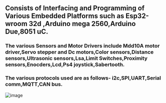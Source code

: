 ## Consists of Interfacing and Programming of Various Embedded Platforms such as Esp32-wroom 32d ,Arduino mega 2560,Arduino Due,8051 uC.   

### The various Sensors and Motor Drivers include Mdd10A motor driver,Servo stepper and Dc motors,Color sensors,Distance sensors,Ultrasonic sensors,Lsa,Limit Switches,Proximity sensors,Enocders,Lcd,Ps4 joystick,Sabertooth.
### The various protocols used are as follows- i2c,SPI,UART,Serial comm,MQTT,CAN bus.

![image](https://user-images.githubusercontent.com/88976862/192093092-8a597bc2-dd8c-4692-854d-9e799ade4652.png)

